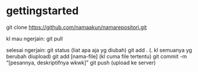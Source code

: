 # gettingstarted

git clone https://github.com/namaakun/namarepositori.git

kl mau ngerjain:
git pull

selesai ngerjain:
git status (liat apa aja yg diubah)
git add . (. kl semuanya yg berubah diupload)
git add [nama-file] (kl cuma file tertentu)
git commit -m “[pesannya, deskriptifnya wkwk]”
git push (upload ke server)
